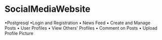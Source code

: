 # SocialMediaWebsite
•Postgresql
•Login and Registration
• News Feed
• Create and Manage Posts
• User Profiles
• View Others' Profiles
• Comment on Posts
• Upload Profile Picture
